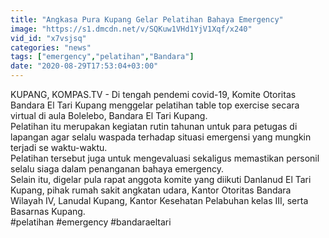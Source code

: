 ```yaml
---
title: "Angkasa Pura Kupang Gelar Pelatihan Bahaya Emergency"
image: "https://s1.dmcdn.net/v/SQKuw1VHd1YjV1Xqf/x240"
vid_id: "x7vsjsq"
categories: "news"
tags: ["emergency","pelatihan","Bandara"]
date: "2020-08-29T17:53:04+03:00"
---
```

KUPANG, KOMPAS.TV - Di tengah pendemi covid-19, Komite Otoritas Bandara El Tari Kupang menggelar pelatihan table top exercise secara virtual di aula Bolelebo, Bandara El Tari Kupang.   <br>Pelatihan itu merupakan kegiatan rutin tahunan untuk para petugas di lapangan agar selalu waspada terhadap situasi emergensi yang mungkin terjadi se waktu-waktu.   <br>Pelatihan tersebut juga untuk mengevaluasi  sekaligus memastikan personil selalu siaga dalam penanganan bahaya emergency.   <br>Selain itu, digelar pula rapat anggota komite yang diikuti Danlanud El Tari Kupang, pihak rumah sakit angkatan udara, Kantor Otoritas Bandara Wilayah IV, Lanudal Kupang, Kantor Kesehatan Pelabuhan kelas III, serta Basarnas Kupang.   <br>#pelatihan #emergency #bandaraeltari   <br>
